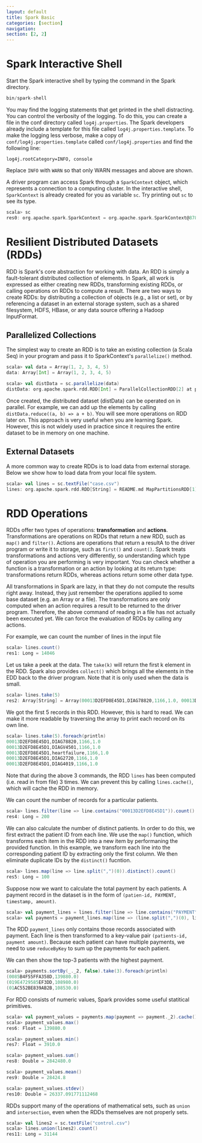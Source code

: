 ```yaml
---
layout: default
title: Spark Basic
categories: [section]
navigation:
section: [2, 2]
---
```


# Spark Interactive Shell
Start the Spark interactive shell by typing the command in the Spark directory.

```scala
bin/spark-shell
```

You may find the logging statements that get printed in the shell distracting. You can control the verbosity of the logging. To do this, you can create a file in the conf directory called `log4j.properties`. The Spark developers already include a template for this file called `log4j.properties.template`. To make the logging less verbose, make a copy of `conf/log4j.properties.template` called `conf/log4j.properties` and find the following line:

```
log4j.rootCategory=INFO, console
```

Replace `INFO` with `WARN` so that only WARN messages and above are shown.


A driver program can access Spark through a `SparkContext` object, which represents a connection to a computing cluster. In the interactive shell, `SparkContext` is already created for you as variable `sc`. Try printing out `sc` to see its type.

```scala
scala> sc
res0: org.apache.spark.SparkContext = org.apache.spark.SparkContext@87860de
```

# Resilient Distributed Datasets (RDDs)
RDD is Spark's core abstraction for working with data. An RDD is simply a fault-tolerant distributed collection of elements. In Spark, all work is expressed as either creating new RDDs, transforming existing RDDs, or calling operations on RDDs to compute a result. There are two ways to create RDDs: by distributing a collection of objects (e.g., a list or set), or by referencing a dataset in an external storage system, such as a shared filesystem, HDFS, HBase, or any data source offering a Hadoop InputFormat.

## Parallelized Collections

The simplest way to create an RDD is to take an existing collection (a Scala Seq) in your program and pass it to SparkContext's `parallelize()` method.

```scala
scala> val data = Array(1, 2, 3, 4, 5)
data: Array[Int] = Array(1, 2, 3, 4, 5)

scala> val distData = sc.parallelize(data)
distData: org.apache.spark.rdd.RDD[Int] = ParallelCollectionRDD[2] at parallelize at <console>:23
```
Once created, the distributed dataset (distData) can be operated on in parallel. For example, we can add up the elements by calling `distData.reduce((a, b) => a + b)`. You will see more operations on RDD later on.
This approach is very useful when you are learning Spark. However, this is not widely used in practice since it requires the entire dataset to be in memory on one machine.


## External Datasets
A more common way to create RDDs is to load data from external storage. Below we show how to load data from your local file system.

```scala
scala> val lines = sc.textFile("case.csv")
lines: org.apache.spark.rdd.RDD[String] = README.md MapPartitionsRDD[1] at textFile at <console>:21
```

# RDD Operations
RDDs offer two types of operations: **transformation** and **actions**. 
Transformations are operations on RDDs that return a new RDD, such as `map()` and `filter()`.
Actions are operations that return a resultA to the driver program or write it to storage, such as `first()` and `count()`.
Spark treats transformations and actions very differently, so understanding which type of operation you are performing is very important.
You can check whether a function is a transformation or an action by looking at its return type: transformations return RDDs, whereas actions return some other data type.

All transformations in Spark are lazy, in that they do not compute the results right away. Instead, they just remember the operations applied to some base dataset (e.g. an Array or a file). The transformations are only computed when an action requires a result to be returned to the driver program.
Therefore, the above command of reading in a file has not actually been executed yet. 
We can force the evaluation of RDDs by calling any actions.

For example, we can count the number of lines in the input file

```scala
scala> lines.count()
res1: Long = 14046
```
Let us take a peek at the data. The `take(k)` will return the first k element in the RDD. Spark also provides `collect()` which brings all the elements in the EDD back to the driver program. Note that it is only used when the data is small.

```scala
scala> lines.take(5)
res2: Array[String] = Array(00013D2EFD8E45D1,DIAG78820,1166,1.0, 00013D2EFD8E45D1,DIAGV4501,1166,1.0, 00013D2EFD8E45D1,heartfailure,1166,1.0, 00013D2EFD8E45D1,DIAG2720,1166,1.0, 00013D2EFD8E45D1,DIAG4019,1166,1.0)  
```

We got the first 5 records in this RDD. However, this is hard to read. We can make it more readable by traversing the array to print each record on its own line. 

```scala
scala> lines.take(5).foreach(println)
00013D2EFD8E45D1,DIAG78820,1166,1.0
00013D2EFD8E45D1,DIAGV4501,1166,1.0
00013D2EFD8E45D1,heartfailure,1166,1.0
00013D2EFD8E45D1,DIAG2720,1166,1.0
00013D2EFD8E45D1,DIAG4019,1166,1.0
```
Note that during the above 3 commands, the RDD `lines` has been computed (i.e. read in from file) 3 times. We can prevent this by calling `lines.cache()`, which will cache the RDD in memory.

We can count the number of records for a particular patients.

```scala
scala> lines.filter(line => line.contains("00013D2EFD8E45D1")).count()
res4: Long = 200
```

We can also calculate the number of distinct patients.
In order to do this, we first extract the patient ID from each line.
We use the `map()` function, which transforms each item in the RDD into a new item by performaning the provided function. In this example, we transform each line into the corresponding patient ID by extracting only the first column. We then eliminate duplicate IDs by the `distinct()` fucntion.

```scala
scala> lines.map(line => line.split(",")(0)).distinct().count()
res5: Long = 100
```

Suppose now we want to calculate the total payment by each patients. A payment record in the dataset is in the form of `(patien-id, PAYMENT, timestamp, amount)`.

```scala
scala> val payment_lines = lines.filter(line => line.contains("PAYMENT"))
scala> val payments = payment_lines.map(line => (line.split(",")(0), line.split(",")(3).toFloat)).reduceByKey(_+_)
```

The RDD `payment_lines` only contains those records associated with payment. Each line is then transformed to a key-value pair `(patients-id, payment amount)`. Because each patient can have multiple payments, we need to use `reduceByKey` to sum up the payments for each patient.

We can then show the top-3 patients with the highest payment.

```scala
scala> payments.sortBy(_._2, false).take(3).foreach(println)
(0085B4F55FFA358D,139880.0)
(019E4729585EF3DD,108980.0)
(01AC552BE839AB2B,108530.0)
```

For RDD consists of numeric values, Spark provides some useful statitical primitives.

```scala
scala> val payment_values = payments.map(payment => payment._2).cache()
scala> payment_values.max()
res6: Float = 139880.0

scala> payment_values.min()
res7: Float = 3910.0

scala> payment_values.sum()
res8: Double = 2842480.0

scala> payment_values.mean()
res9: Double = 28424.8  

scala> payment_values.stdev()
res10: Double = 26337.091771112468
```

RDDs support many of the operations of mathematical sets, such as `union` and `intersection`, even when the RDDs themselves are not properly sets.

```scala
scala> val lines2 = sc.textFile("control.csv")
scala> lines.union(lines2).count()
res11: Long = 31144
```

